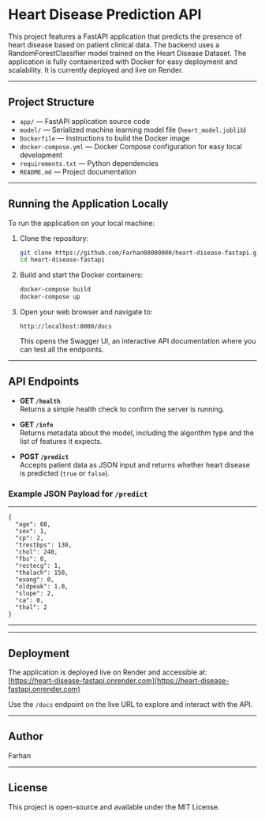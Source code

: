 # Heart Disease Prediction API

This project features a FastAPI application that predicts the presence of heart disease based on patient clinical data. The backend uses a RandomForestClassifier model trained on the Heart Disease Dataset. The application is fully containerized with Docker for easy deployment and scalability. It is currently deployed and live on Render.

---

## Project Structure

- `app/` — FastAPI application source code  
- `model/` — Serialized machine learning model file (`heart_model.joblib`)  
- `Dockerfile` — Instructions to build the Docker image  
- `docker-compose.yml` — Docker Compose configuration for easy local development  
- `requirements.txt` — Python dependencies  
- `README.md` — Project documentation  

---

## Running the Application Locally

To run the application on your local machine:

1. Clone the repository:

    ```bash
    git clone https://github.com/Farhan00000000/heart-disease-fastapi.git
    cd heart-disease-fastapi
    ```

2. Build and start the Docker containers:

    ```bash
    docker-compose build
    docker-compose up
    ```

3. Open your web browser and navigate to:

    ```
    http://localhost:8000/docs
    ```

    This opens the Swagger UI, an interactive API documentation where you can test all the endpoints.

---

## API Endpoints

- **GET `/health`**  
  Returns a simple health check to confirm the server is running.

- **GET `/info`**  
  Returns metadata about the model, including the algorithm type and the list of features it expects.

- **POST `/predict`**  
  Accepts patient data as JSON input and returns whether heart disease is predicted (`true` or `false`).

### Example JSON Payload for `/predict`
***
```
{
  "age": 60,
  "sex": 1,
  "cp": 2,
  "trestbps": 130,
  "chol": 240,
  "fbs": 0,
  "restecg": 1,
  "thalach": 150,
  "exang": 0,
  "oldpeak": 1.0,
  "slope": 2,
  "ca": 0,
  "thal": 2
}
```
***

---

## Deployment

The application is deployed live on Render and accessible at:  
[https://heart-disease-fastapi.onrender.com](https://heart-disease-fastapi.onrender.com)

Use the `/docs` endpoint on the live URL to explore and interact with the API.

---

## Author

Farhan

---

## License

This project is open-source and available under the MIT License.
